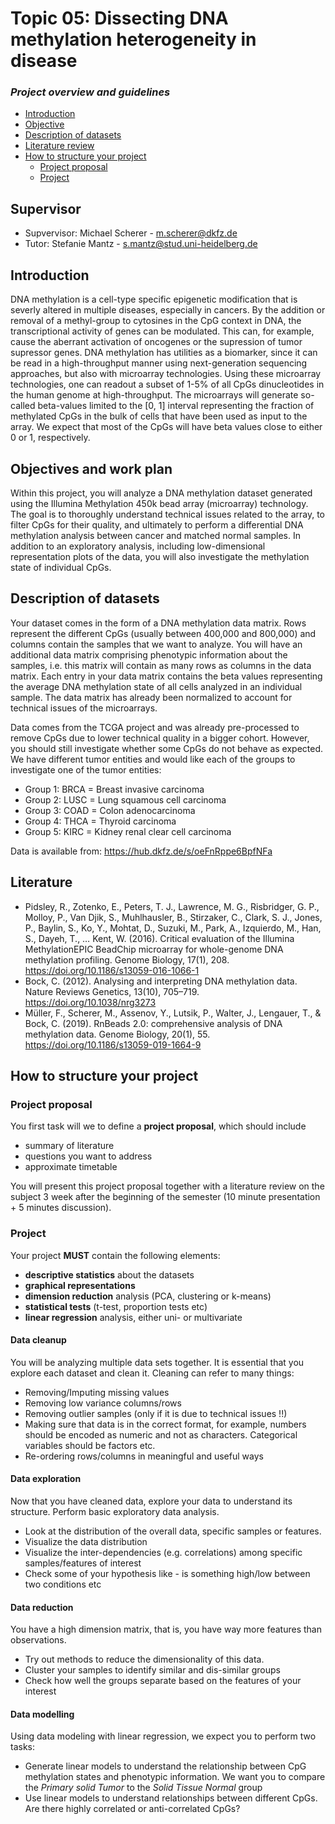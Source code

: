 Topic 05: Dissecting DNA methylation heterogeneity in disease
============================================================

### *Project overview and guidelines*

-   [Introduction](#introduction)
-   [Objective](#objectives-and-work-plan)
-   [Description of datasets](#description-of-datasets)
-   [Literature review](#literature)
-   [How to structure your project](#how-to-structure-your-project)
    -   [Project proposal](#project-proposal)
    -   [Project](#project)

Supervisor
----------

- Supvervisor: Michael Scherer - m.scherer@dkfz.de
- Tutor: Stefanie Mantz - s.mantz@stud.uni-heidelberg.de


Introduction
------------

DNA methylation is a cell-type specific epigenetic modification that is severly altered in multiple diseases, especially in cancers. By the addition or removal of a methyl-group to cytosines in the CpG context in DNA, the transcriptional activity of genes can be modulated. This can, for example, cause the aberrant activation of oncogenes or the supression of tumor supressor genes. DNA methylation has utilities as a biomarker, since it can be read in a high-throughput manner using next-generation sequencing approaches, but also with microarray technologies. Using these microarray technologies, one can readout a subset of 1-5% of all CpGs dinucleotides in the human genome at high-throughput. The microarrays will generate so-called beta-values limited to the [0, 1] interval representing the fraction of methylated CpGs in the bulk of cells that have been used as input to the array. We expect that most of the CpGs will have beta values close to either 0 or 1, respectively.


Objectives and work plan
------------------------

Within this project, you will analyze a DNA methylation dataset generated using the Illumina Methylation 450k bead array (microarray) technology. The goal is to thoroughly understand technical issues related to the array, to filter CpGs for their quality, and ultimately to perform a differential DNA methylation analysis between cancer and matched normal samples. In addition to an exploratory analysis, including low-dimensional representation plots of the data, you will also investigate the methylation state of individual CpGs.


Description of datasets
-----------------------

Your dataset comes in the form of a DNA methylation data matrix. Rows represent the different CpGs (usually between 400,000 and 800,000) and columns contain the samples that we want to analyze. You will have an additional data matrix comprising phenotypic information about the samples, i.e. this matrix will contain as many rows as columns in the data matrix. Each entry in your data matrix contains the beta values representing the average DNA methylation state of all cells analyzed in an individual sample. The data matrix has already been normalized to account for technical issues of the microarrays.

Data comes from the TCGA project and was already pre-processed to remove CpGs due to lower technical quality in a bigger cohort. However, you should still investigate whether some CpGs do not behave as expected. We have different tumor entities and would like each of the groups to investigate one of the tumor entities:

- Group 1: BRCA = Breast invasive carcinoma
- Group 2: LUSC = Lung squamous cell carcinoma
- Group 3: COAD = Colon adenocarcinoma
- Group 4: THCA = Thyroid carcinoma
- Group 5: KIRC = Kidney renal clear cell carcinoma

Data is available from: https://hub.dkfz.de/s/oeFnRppe6BpfNFa

Literature 
----------

- Pidsley, R., Zotenko, E., Peters, T. J., Lawrence, M. G., Risbridger, G. P., Molloy, P., Van Djik, S., Muhlhausler, B., Stirzaker, C., Clark, S. J., Jones, P., Baylin, S., Ko, Y., Mohtat, D., Suzuki, M., Park, A., Izquierdo, M., Han, S., Dayeh, T., … Kent, W. (2016). Critical evaluation of the Illumina MethylationEPIC BeadChip microarray for whole-genome DNA methylation profiling. Genome Biology, 17(1), 208. https://doi.org/10.1186/s13059-016-1066-1
- Bock, C. (2012). Analysing and interpreting DNA methylation data. Nature Reviews Genetics, 13(10), 705–719. https://doi.org/10.1038/nrg3273
- Müller, F., Scherer, M., Assenov, Y., Lutsik, P., Walter, J., Lengauer, T., & Bock, C. (2019). RnBeads 2.0: comprehensive analysis of DNA methylation data. Genome Biology, 20(1), 55. https://doi.org/10.1186/s13059-019-1664-9

How to structure your project
-----------------------------

### Project proposal

You first task will we to define a **project proposal**, which should
include

-   summary of literature
-   questions you want to address
-   approximate timetable

You will present this project proposal together with a literature review
on the subject 3 week after the beginning of the semester (10 minute
presentation + 5 minutes discussion).

### Project

Your project **MUST** contain the following elements:
- **descriptive statistics** about the datasets
- **graphical representations**
- **dimension reduction** analysis (PCA, clustering or k-means)
- **statistical tests** (t-test, proportion tests etc)
- **linear regression** analysis, either uni- or multivariate

#### Data cleanup

You will be analyzing multiple data sets together. It is
essential that you explore each dataset and clean it. Cleaning can refer
to many things:

-   Removing/Imputing missing values
-   Removing low variance columns/rows
-   Removing outlier samples (only if it is due to technical issues !!)
-   Making sure that data is in the correct format, for example, numbers
    should be encoded as numeric and not as characters. Categorical
    variables should be factors etc.
-   Re-ordering rows/columns in meaningful and useful ways

#### Data exploration

Now that you have cleaned data, explore your data to understand its
structure. Perform basic exploratory data analysis.

-   Look at the distribution of the overall data, specific samples or
    features.
-   Visualize the data distribution
-   Visualize the inter-dependencies (e.g. correlations) among specific samples/features of
    interest
-   Check some of your hypothesis like - is something high/low between
    two conditions etc

#### Data reduction

You have a high dimension matrix, that is, you have way more features
 than observations.

-   Try out methods to reduce the dimensionality of this data.
-   Cluster your samples to identify similar and dis-similar groups
-   Check how well the groups separate based on the features of your
    interest

#### Data modelling

Using data modeling with linear regression, we expect you to perform two tasks:

- Generate linear models to understand the relationship between CpG methylation states and phenotypic information. We want you to compare the *Primary solid Tumor* to the *Solid Tissue Normal* group
- Use linear models to understand relationships between different CpGs. Are there highly correlated or anti-correlated CpGs?
